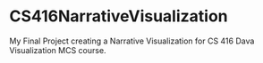 # CS416NarrativeVisualization
 My Final Project creating a Narrative Visualization for CS 416 Dava Visualization MCS course.
